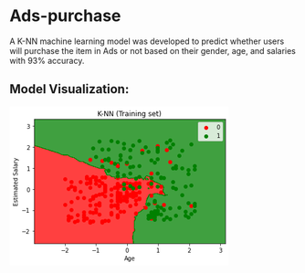 # Ads-purchase
A K-NN machine learning model was developed to predict whether users will purchase the item in Ads or not based on their gender, age, and salaries with 93% accuracy.

## Model Visualization:
![alt text](https://github.com/hedayaahmed/Ads-purchase/blob/main/Training.png)
